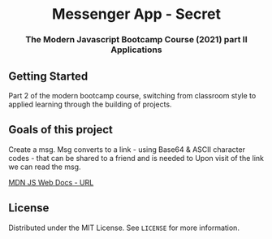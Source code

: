 <h1 align="center">Messenger App - Secret</h1>

<h3 align="center">The Modern Javascript Bootcamp Course (2021) part II Applications</h3>    

<!-- GETTING STARTED -->
## Getting Started
Part 2 of the modern bootcamp course, switching from classroom style to applied learning through the building of projects. 

## Goals of this project
Create a msg.
Msg converts to a link - using Base64 & ASCII character codes - that can be shared to a friend and is needed to Upon visit of the link we can read the msg.


[MDN JS Web Docs - URL](https://developer.mozilla.org/en-US/docs/Web/javascript)

<!-- LICENSE -->
## License

Distributed under the MIT License. See `LICENSE` for more information.